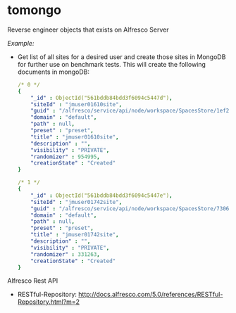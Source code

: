 # tomongo

Reverse engineer objects that exists on Alfresco Server

_Example:_

* Get list of all sites for a desired user and create those sites in MongoDB for further use on benchmark tests. This will create the following documents in mongoDB:
    ```yml
    /* 0 */
    {
        "_id" : ObjectId("561bddb84bdd3f6094c5447d"),
        "siteId" : "jmuser01610site",
        "guid" : "/alfresco/service/api/node/workspace/SpacesStore/1ef2d548-a7ac-458a-b24c-bee59171f1f8",
        "domain" : "default",
        "path" : null,
        "preset" : "preset",
        "title" : "jmuser01610site",
        "description" : "",
        "visibility" : "PRIVATE",
        "randomizer" : 954995,
        "creationState" : "Created"
    }
    
    /* 1 */
    {
        "_id" : ObjectId("561bddb84bdd3f6094c5447e"),
        "siteId" : "jmuser01742site",
        "guid" : "/alfresco/service/api/node/workspace/SpacesStore/730622c6-4635-4af8-a701-c853f1af9adb",
        "domain" : "default",
        "path" : null,
        "preset" : "preset",
        "title" : "jmuser01742site",
        "description" : "",
        "visibility" : "PRIVATE",
        "randomizer" : 331263,
        "creationState" : "Created"
    }
    ```

Alfresco Rest API

* RESTful-Repository: http://docs.alfresco.com/5.0/references/RESTful-Repository.html?m=2